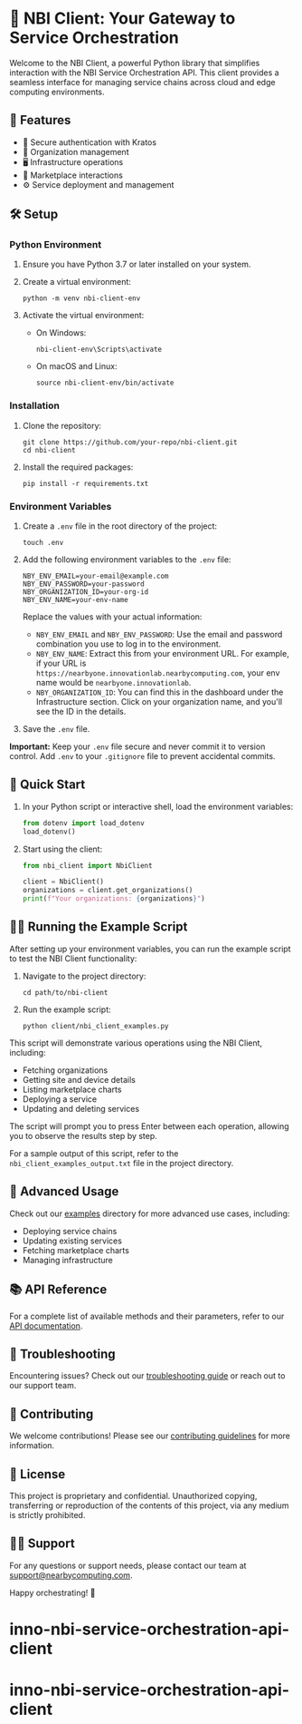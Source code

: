 # 🚀 NBI Client: Your Gateway to Service Orchestration

Welcome to the NBI Client, a powerful Python library that simplifies interaction with the NBI Service Orchestration API. This client provides a seamless interface for managing service chains across cloud and edge computing environments.

## 🌟 Features

- 🔐 Secure authentication with Kratos
- 🏢 Organization management
- 🖥️ Infrastructure operations
- 🛒 Marketplace interactions
- ⚙️ Service deployment and management

## 🛠️ Setup

### Python Environment

1. Ensure you have Python 3.7 or later installed on your system.

2. Create a virtual environment:
   ```
   python -m venv nbi-client-env
   ```

3. Activate the virtual environment:
   - On Windows:
     ```
     nbi-client-env\Scripts\activate
     ```
   - On macOS and Linux:
     ```
     source nbi-client-env/bin/activate
     ```

### Installation

1. Clone the repository:
   ```
   git clone https://github.com/your-repo/nbi-client.git
   cd nbi-client
   ```

2. Install the required packages:
   ```
   pip install -r requirements.txt
   ```

### Environment Variables

1. Create a `.env` file in the root directory of the project:
   ```
   touch .env
   ```

2. Add the following environment variables to the `.env` file:
   ```
   NBY_ENV_EMAIL=your-email@example.com
   NBY_ENV_PASSWORD=your-password
   NBY_ORGANIZATION_ID=your-org-id
   NBY_ENV_NAME=your-env-name
   ```

   Replace the values with your actual information:
   - `NBY_ENV_EMAIL` and `NBY_ENV_PASSWORD`: Use the email and password combination you use to log in to the environment.
   - `NBY_ENV_NAME`: Extract this from your environment URL. For example, if your URL is `https://nearbyone.innovationlab.nearbycomputing.com`, your env name would be `nearbyone.innovationlab`.
   - `NBY_ORGANIZATION_ID`: You can find this in the dashboard under the Infrastructure section. Click on your organization name, and you'll see the ID in the details.

3. Save the `.env` file.

**Important:** Keep your `.env` file secure and never commit it to version control. Add `.env` to your `.gitignore` file to prevent accidental commits.

## 🚀 Quick Start

1. In your Python script or interactive shell, load the environment variables:
   ```python
   from dotenv import load_dotenv
   load_dotenv()
   ```

2. Start using the client:
   ```python
   from nbi_client import NbiClient

   client = NbiClient()
   organizations = client.get_organizations()
   print(f"Your organizations: {organizations}")
   ```

## 🏃‍♂️ Running the Example Script

After setting up your environment variables, you can run the example script to test the NBI Client functionality:

1. Navigate to the project directory:
   ```
   cd path/to/nbi-client
   ```

2. Run the example script:
   ```
   python client/nbi_client_examples.py
   ```

This script will demonstrate various operations using the NBI Client, including:
- Fetching organizations
- Getting site and device details
- Listing marketplace charts
- Deploying a service
- Updating and deleting services

The script will prompt you to press Enter between each operation, allowing you to observe the results step by step.

For a sample output of this script, refer to the `nbi_client_examples_output.txt` file in the project directory.

## 🔧 Advanced Usage

Check out our [examples](examples/) directory for more advanced use cases, including:

- Deploying service chains
- Updating existing services
- Fetching marketplace charts
- Managing infrastructure

## 📚 API Reference

For a complete list of available methods and their parameters, refer to our [API documentation](docs/api_reference.md).

## 🐛 Troubleshooting

Encountering issues? Check out our [troubleshooting guide](docs/troubleshooting.md) or reach out to our support team.

## 🤝 Contributing

We welcome contributions! Please see our [contributing guidelines](CONTRIBUTING.md) for more information.

## 📄 License

This project is proprietary and confidential. Unauthorized copying, transferring or reproduction of the contents of this project, via any medium is strictly prohibited.

## 🙋‍♀️ Support

For any questions or support needs, please contact our team at support@nearbycomputing.com.

Happy orchestrating! 🎉
# inno-nbi-service-orchestration-api-client
# inno-nbi-service-orchestration-api-client
